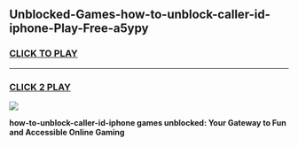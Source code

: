
## Unblocked-Games-how-to-unblock-caller-id-iphone-Play-Free-a5ypy
<h3>
<a href="https://premium76.site?title=how-to-unblock-caller-id-iphone&ref=20M">CLICK TO PLAY</a></h3>
<hr>

<h3>
<a href="https://premium76.site?title=how-to-unblock-caller-id-iphone&ref=20M">CLICK 2 PLAY</a>
  
</h3>

<a href="https://premium76.site?title=how-to-unblock-caller-id-iphone&ref=19M"><img src="https://clearcache.store/games.png"></a>


**how-to-unblock-caller-id-iphone games unblocked: Your Gateway to Fun and Accessible Online Gaming**
